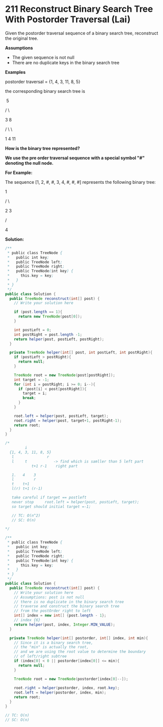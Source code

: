 # 211 Reconstruct Binary Search Tree With Postorder Traversal (Lai)

Given the postorder traversal sequence of a binary search tree, reconstruct the original tree.

**Assumptions**

- The given sequence is not null
- There are no duplicate keys in the binary search tree

**Examples**

postorder traversal = {1, 4, 3, 11, 8, 5}

the corresponding binary search tree is

​    5

   /   \

  3     8

 /  \     \

1    4     11

**How is the binary tree represented?**

**We use the pre order traversal sequence with a special symbol "#" denoting the null node.**

**For Example:**

The sequence [1, 2, #, #, 3, 4, #, #, #] represents the following binary tree:

  1

 /  \

 2   3

   /

  4



**Solution:**

```java
/**
 * public class TreeNode {
 *   public int key;
 *   public TreeNode left;
 *   public TreeNode right;
 *   public TreeNode(int key) {
 *     this.key = key;
 *   }
 * }
 */
public class Solution {
  public TreeNode reconstruct(int[] post) {
    // Write your solution here

    if (post.length == 1){
      return new TreeNode(post[0]);
    }

    int postLeft = 0;
    int postRight = post.length -1;
    return helper(post, postLeft, postRight);
  }

  private TreeNode helper(int[] post, int postLeft, int postRight){
    if (postLeft > postRight){
      return null;
    }

    TreeNode root = new TreeNode(post[postRight]);
    int target = -1;
    for (int i = postRight; i >= 0; i--){
      if (post[i] < post[postRight]){
        target = i;
        break;
      }
    }

    root.left = helper(post, postLeft, target);
    root.right = helper(post, target+1, postRight-1);
    return root;
  }
}

/*
         i
  {1, 4, 3, 11, 8, 5}
   l               r
   l     t            -> find which is samller than 5 left part
            t+1 r-1    right part

   1.   4    3
   l         r
   t    t+1
   l(r) t+1 (r-1)

   take careful if target == postleft 
   never stop     root.left = helper(post, postLeft, target);
   so target should initial target =-1;

   // TC: O(n^2)
   // SC: O(n)

*/
```



```java
/**
 * public class TreeNode {
 *   public int key;
 *   public TreeNode left;
 *   public TreeNode right;
 *   public TreeNode(int key) {
 *     this.key = key;
 *   }
 * }
 */
public class Solution {
  public TreeNode reconstruct(int[] post) {
    // Write your solution here
    // Assumptions: post is not null
    // there is no duplicate in the binary search tree
    // traverse and construct the binary search tree
    // from the postOrder right to left
    int[] index = new int[] {post.length - 1};
    // index {6}
    return helper(post, index, Integer.MIN_VALUE);
  }

  private TreeNode helper(int[] postorder, int[] index, int min){
    // Since it is a binary search tree,
    // the "min" is actually the root,
    // and we are using the root value to determine the boundary
    // of left/right subtree
    if (index[0] < 0 || postorder[index[0]] <= min){
      return null;
    }

    TreeNode root = new TreeNode(postorder[index[0]--]);
    
    root.right = helper(postorder, index, root.key);
    root.left = helper(postorder, index, min);
    return root;
  }
}

// TC: O(n)
// SC: O(n)
```

